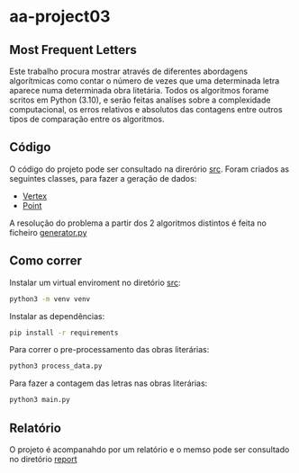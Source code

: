 # aa-project03

## Most Frequent Letters

Este trabalho procura mostrar através de diferentes abordagens algorítmicas como contar o número de vezes
que uma determinada letra aparece numa determinada obra litetária. Todos os algoritmos forame scritos em Python (3.10),
e serão feitas analíses sobre a complexidade computacional, os erros relativos e absolutos das contagens entre outros tipos
de comparação entre os algoritmos.

## Código

O código do projeto pode ser consultado na direrório [src](./src). 
Foram criados as seguintes classes, para fazer a geração de dados:
- [Vertex](./src/vertex.py) 
- [Point](./src/vertex.py) 

A resolução do problema a partir dos 2 algoritmos distintos é feita no ficheiro [generator.py](./src/generator.py)

## Como correr

Instalar um virtual enviroment no diretório [src](./src):

```bash
python3 -m venv venv
```

Instalar as dependências:
```bash
pip install -r requirements
```

Para correr o pre-processamento das obras literárias:
```bash
python3 process_data.py
```

Para fazer a contagem das letras nas obras literárias:

```bash
python3 main.py
```

## Relatório

O projeto é acompanahdo por um relatório e o memso pode ser consultado no diretório [report](./report/relatorio.pdf)

